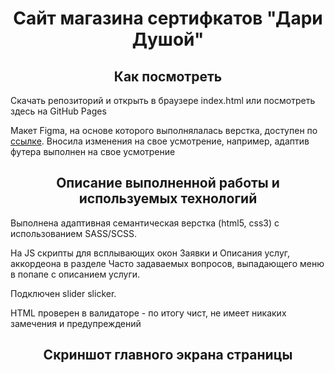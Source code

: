 <h1 align="center">Сайт магазина сертифкатов "Дари Душой"</h1>
<h2 align="center">Как посмотреть</h2>
<p>Скачать репозиторий и открыть в браузере index.html или посмотреть здесь на GitHub Pages</p>
<p> Макет Figma, на основе которого выполнялалась верстка, доступен по <a href="https://buildhtml.ru/template/193">ссылке</a>. Вносила изменения на свое усмотрение, например, адаптив футера выполнен на свое усмотрение</p>
<h2 align="center">Описание выполненной работы и используемых технологий</h2>
<p>Выполнена адаптивная семантическая верстка (html5, css3) с использованием SASS/SCSS.</p>
<p>На JS скрипты для всплывающих окон Заявки и Описания услуг, аккордеона в разделе Часто задаваемых вопросов, выпадающего меню в попапе с описанием услуги.</p>
<p>Подключен slider slicker.</p>
<p>HTML проверен в валидаторе - по итогу чист, не имеет никаких замечения и предупреждений</p>
<h2 align="center">Скриншот главного экрана страницы</h2>





